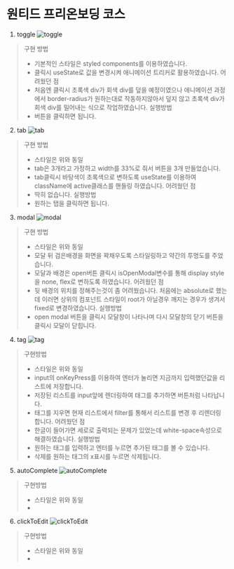 # 원티드 프리온보딩 코스

1. toggle
![toggle](https://user-images.githubusercontent.com/22316798/152628094-92946e3c-13dd-49e1-99aa-9a93ee2edab3.gif)
 > 구현 방법
 >  - 기본적인 스타일은 styled components를 이용하였습니다.
 >  - 클릭시 useState로 값을 변경시켜 애니메이션 트리커로 활용하였습니다.
 > 어려웠던 점
 >  - 처음엔 클릭시 초록색 div가 회색 div를 덮을 예정이였으나 애니메이션 과정에서 border-radius가 원하는대로 작동하지않아서
 >    덮지 않고 초록색 div가 회색 div를 밀어내는 식으로 작업하였습니다.
 > 실행방법
 >  - 버튼을 클릭하면 됩니다.

2. tab
![tab](https://user-images.githubusercontent.com/22316798/152628801-9de8d69c-375e-4ff6-8aaf-6ca120a9aa9e.gif)
 > 구현 방법
 >  - 스타일은 위와 동일
 >  - tab은 3개라고 가정하고 width를 33%로 줘서 버튼을 3개 만들었습니다.
 >  - tab클릭시 바탕색이 초록색으로 변하도록 useState를 이용하여 className에 active클래스를 핸들링 하였습니다.
 > 어려웠던 점
 >  - 딱히 없습니다.
 > 실행방법
 >  - 원하는 탭을 클릭하면 됩니다.

3. modal
![modal](https://user-images.githubusercontent.com/22316798/152628300-ad8a5595-d11f-4af0-94c2-2d27e1580232.gif)
 > 구현 방법
 >  - 스타일은 위와 동일
 >  - 모달 뒤 검은배경을 화면을 꽉채우도록 스타일링하고 약간의 투명도를 주었습니다.
 >  - 모달과 배경은 open버튼 클릭시 isOpenModal변수를 통해 display style을 none, flex로 변하도록 하였습니다.
 > 어려웠던 점
 >  - 뒷 배경의 위치를 정해주는것이 좀 어려웠습니다. 처음에는 absolute로 했는데 이러면 상위의 컴포넌트 스타일이 root가 아닐경우 깨지는 경우가 생겨서 fixed로 변경하였습니다.
 > 실행방법
 >  - open modal 버튼을 클릭시 모달창이 나타나며 다시 모달창의 닫기 버튼을 클릭시 모달이 닫힙니다.

4. tag
![tag](https://user-images.githubusercontent.com/22316798/152628302-61874be9-e48b-49cb-a47f-306df2682987.gif)
> 구현방법
>  - 스타일은 위와 동일
>  - input의 onKeyPress를 이용하여 엔터가 눌리면 지금까지 입력했던값을 리스트에 저장합니다.
>  - 저장된 리스트를 input앞에 렌더링하여 태그를 추가하면 버튼처럼 나타납니다.
>  - 태그를 지우면 현재 리스트에서 filter를 통해서 리스트를 변경 후 리렌더링 합니다.
> 어려웠던 점
>  - 한글이 들어가면 세로로 출력되는 문제가 있었는데 white-space속성으로 해결하였습니다.
> 실행방법
>  - 원하는 태그를 입력하고 엔터를 누르면 추가된 태그를 볼 수 있습니다.
>  - 삭제를 원하는 태그의 x표시를 누르면 삭제됩니다.

5. autoComplete
![autoComplete](https://user-images.githubusercontent.com/22316798/152628297-1645fdce-8f37-4a04-a1c3-b2ae98bb31d2.gif)
> 구현방법
>  - 스타일은 위와 동일
>  - 

6. clickToEdit
![clickToEdit](https://user-images.githubusercontent.com/22316798/152628299-e67c9f2b-dc0d-4c24-b312-b4f6c7be08a8.gif)
> 구현방법
>  - 스타일은 위와 동일
>  - 
